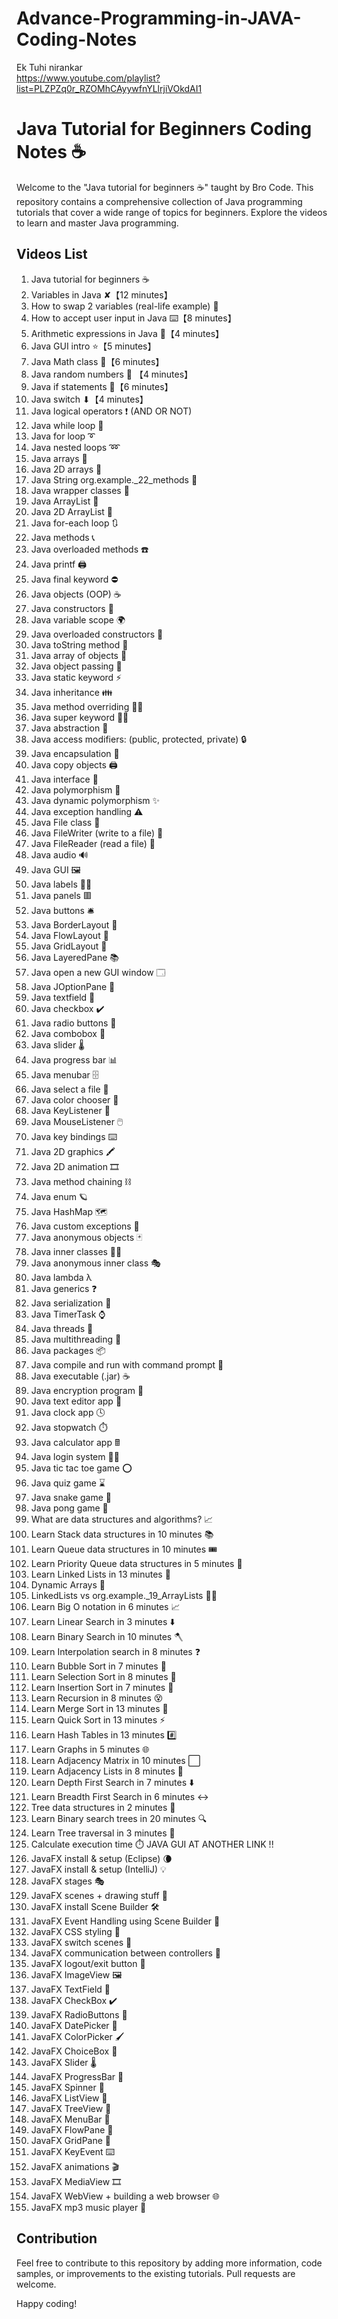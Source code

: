 # Advance-Programming-in-JAVA-Coding-Notes
Ek Tuhi nirankar \
https://www.youtube.com/playlist?list=PLZPZq0r_RZOMhCAyywfnYLlrjiVOkdAI1
# Java Tutorial for Beginners Coding Notes ☕

Welcome to the "Java tutorial for beginners ☕" taught by Bro Code. This repository contains a comprehensive collection of Java programming tutorials that cover a wide range of topics for beginners. Explore the videos to learn and master Java programming.

## Videos List

1. Java tutorial for beginners ☕
2. Variables in Java ✘【12 minutes】
3. How to swap 2 variables (real-life example) 🥤
4. How to accept user input in Java ⌨️【8 minutes】
5. Arithmetic expressions in Java 🧮【4 minutes】
6. Java GUI intro ⭐【5 minutes】
7. Java Math class 📐【6 minutes】
8. Java random numbers 🎲 【4 minutes】
9. Java if statements 🚧【6 minutes】
10. Java switch ⬇【4 minutes】
11. Java logical operators ❗ (AND OR NOT)
12. Java while loop 🔄
13. Java for loop ➰
14. Java nested loops ➿
15. Java arrays 🚗
16. Java 2D arrays 🚚
17. Java String org.example._22_methods 💬
18. Java wrapper classes 🎁
19. Java ArrayList 🧾
20. Java 2D ArrayList 📜
21. Java for-each loop 🔃
22. Java methods 📞
23. Java overloaded methods ☎️
24. Java printf 🖨️
25. Java final keyword ⛔
26. Java objects (OOP) ☕
27. Java constructors 👷
28. Java variable scope 🌍
29. Java overloaded constructors 🍕
30. Java toString method 🎉
31. Java array of objects 🍱
32. Java object passing 🏬
33. Java static keyword ⚡
34. Java inheritance 👪
35. Java method overriding 🙅‍♂️
36. Java super keyword 🦸‍♂️
37. Java abstraction 👻
38. Java access modifiers: (public, protected, private) 🔒
39. Java encapsulation 💊
40. Java copy objects 🖨️
41. Java interface 🦅
42. Java polymorphism 🏁
43. Java dynamic polymorphism ✨
44. Java exception handling ⚠️
45. Java File class 📁
46. Java FileWriter (write to a file) 📝
47. Java FileReader (read a file) 📖
48. Java audio 🔊
49. Java GUI 🖼️
50. Java labels 👨‍💻
51. Java panels 🟥
52. Java buttons 🛎️
53. Java BorderLayout 🧭
54. Java FlowLayout 🌊
55. Java GridLayout 🔳
56. Java LayeredPane 📚
57. Java open a new GUI window 🗔
58. Java JOptionPane 🛑
59. Java textfield 📛
60. Java checkbox ✔️
61. Java radio buttons 🔘
62. Java combobox 📑
63. Java slider 🌡️
64. Java progress bar 📊
65. Java menubar 🗄️
66. Java select a file 🔎
67. Java color chooser 🎨
68. Java KeyListener 🚀
69. Java MouseListener 🖱️
70. Java key bindings ⌨️
71. Java 2D graphics 🖍️
72. Java 2D animation 🎞️
73. Java method chaining ⛓️
74. Java enum 🪐
75. Java HashMap 🗺️
76. Java custom exceptions 🛑
77. Java anonymous objects 🃏
78. Java inner classes 👩‍🏫
79. Java anonymous inner class 🎭
80. Java lambda λ
81. Java generics ❓
82. Java serialization 🥣
83. Java TimerTask ⌚
84. Java threads 🧵
85. Java multithreading 🧶
86. Java packages 📦
87. Java compile and run with command prompt 💽
88. Java executable (.jar) ☕
89. Java encryption program 🔑
90. Java text editor app 📓
91. Java clock app 🕓
92. Java stopwatch ⏱️
93. Java calculator app 🖩
94. Java login system 👨‍💻
95. Java tic tac toe game ⭕
96. Java quiz game ⌛
97. Java snake game 🐍
98. Java pong game 🏓
99. What are data structures and algorithms? 📈
100. Learn Stack data structures in 10 minutes 📚
101. Learn Queue data structures in 10 minutes 🎟️
102. Learn Priority Queue data structures in 5 minutes 🥇
103. Learn Linked Lists in 13 minutes 🔗
104. Dynamic Arrays 🌱
105. LinkedLists vs org.example._19_ArrayLists 🤼‍♂️
106. Learn Big O notation in 6 minutes 📈
107. Learn Linear Search in 3 minutes ⬇️
108. Learn Binary Search in 10 minutes 🪓
109. Learn Interpolation search in 8 minutes ❓
110. Learn Bubble Sort in 7 minutes 🤿
111. Learn Selection Sort in 8 minutes 🔦
112. Learn Insertion Sort in 7 minutes 🧩
113. Learn Recursion in 8 minutes 😵
114. Learn Merge Sort in 13 minutes 🔪
115. Learn Quick Sort in 13 minutes ⚡
116. Learn Hash Tables in 13 minutes #️⃣
117. Learn Graphs in 5 minutes 🌐
118. Learn Adjacency Matrix in 10 minutes ⬜
119. Learn Adjacency Lists in 8 minutes 📑
120. Learn Depth First Search in 7 minutes ⬇️
121. Learn Breadth First Search in 6 minutes ↔️
122. Tree data structures in 2 minutes 🌳
123. Learn Binary search trees in 20 minutes 🔍
124. Learn Tree traversal in 3 minutes 🧗
125. Calculate execution time ⏱️
JAVA GUI AT ANOTHER LINK !!
126. JavaFX install & setup (Eclipse) 🌘
127. JavaFX install & setup (IntelliJ) 💡
128. JavaFX stages 🎭
129. JavaFX scenes + drawing stuff 🌄
130. JavaFX install Scene Builder 🛠️
131. JavaFX Event Handling using Scene Builder 🎪
132. JavaFX CSS styling 🎨
133. JavaFX switch scenes 💞
134. JavaFX communication between controllers 📣
135. JavaFX logout/exit button 🚪
136. JavaFX ImageView 🖼️
137. JavaFX TextField 💬
138. JavaFX CheckBox ✔️
139. JavaFX RadioButtons 🔘
140. JavaFX DatePicker 📅
141. JavaFX ColorPicker 🖌️
142. JavaFX ChoiceBox 🔽
143. JavaFX Slider 🌡️
144. JavaFX ProgressBar 🔋
145. JavaFX Spinner 🔄
146. JavaFX ListView 🧾
147. JavaFX TreeView 🌳
148. JavaFX MenuBar 🧰
149. JavaFX FlowPane 🌊
150. JavaFX GridPane 🏢
151. JavaFX KeyEvent ⌨️
152. JavaFX animations 🎬
153. JavaFX MediaView 🎞️
154. JavaFX WebView + building a web browser 🌐
155. JavaFX mp3 music player 🎵

## Contribution

Feel free to contribute to this repository by adding more information, code samples, or improvements to the existing tutorials. Pull requests are welcome.

Happy coding!

